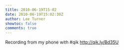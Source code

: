 ```yaml
---
title: 2010-06-19T15-02
date: 2010-06-19T15:02:30Z
author: Lee Turner
showtoc: false
comments: true
---
```


Recording from my phone with #qik http://qik.ly/Bd35U

